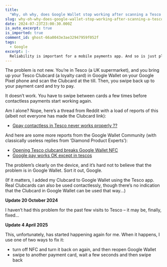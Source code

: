 ```yaml
---
title:
  "Why, oh why, does Google Wallet stop working after scanning a Tesco Clubcard?"
slug: why-oh-why-does-google-wallet-stop-working-after-scanning-a-tesco-clubcard
date: 2024-07-23T23:00:30.000Z
is_auto_excerpt: true
is_imported: true
comment_id: ghost-66a0043e3ae32947959f052f
tags:
  - Google
excerpt: |-
  Reliability is important for a mobile payments app. And so is just plain working.
---
```


The problem is not new. You’re in Tesco (a UK supermarket), and you bring up
your Tesco Clubcard (a loyalty card) in Google Wallet on your Google Pixel phone
and scan the Clubcard at the till. Then, you swipe back up to your payment card
and try to pay.

It doesn’t work. You have to swipe between cards a few times before contactless
payments start working again.

Am I alone? Nope, here’s a thread from Reddit with a load of reports of this
(albeit not everyone has made the Clubcard link):

- [Gpay contactless in Tesco never works properly ??](https://www.reddit.com/r/GooglePixel/comments/192mrrj/gpay_contactless_in_tesco_never_works_properly/)

And here are some more reports from the Google Wallet Community (with
classically useless replies from ‘Diamond Product Experts’):

- [Opening Tesco clubcard breaks Google Wallet NFC](https://support.google.com/wallet/thread/241631841/opening-tesco-clubcard-breaks-google-wallet-nfc?hl=en)
- [Google pay works OK except in tescos](https://support.google.com/wallet/thread/269305483/google-pay-works-ok-except-in-tescos?hl=en)

The problem’s clearly on the device, and it’s hard not to believe that the
problem is in Google Wallet. Sort it out, Google.

(If it matters, I added my Clubcard to Google Wallet using the Tesco app. Real
Clubcards can also be used contactlessly, though there’s no indication that the
Clubcard in Google Wallet can be used that way...)

**Update 20 October 2024**

I haven’t had this problem for the past few visits to Tesco – it may be,
finally, fixed...

**Update 4 April 2025**

This, unfortunately, has started happening again for me. When it happens, I use
one of two ways to fix it:

- turn off NFC and turn it back on again, and then reopen Google Wallet
- swipe to another payment card, wait a few seconds and then swipe back
